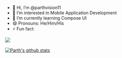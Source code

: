 - 👋 Hi, I’m @parthvision11
- 👀 I’m interested in Mobile Application Development
- 🌱 I’m currently learning Compose UI
- 😄 Pronouns: He/Him/His
- ⚡ Fun fact: 
<!---
parthvision11/parthvision11 is a ✨ special ✨ repository because its `README.md` (this file) appears on your GitHub profile.
You can click the Preview link to take a look at your changes.
--->

<a href="https://github.com/parthvision11">
  <img align="center" src="https://github-readme-stats.vercel.app/api/top-langs/?username=parthvision11&count_private=true&theme=prussian" />
</a>
<br>
<br>
<a href="https://github.com/parthvision11">
 <img align="center" src="https://github-readme-stats.vercel.app/api?username=parthvision11&show_icons=true&theme=prussian&count_private=true&line_height=27" alt="Parth's github stats"/>
</a>
<br>
